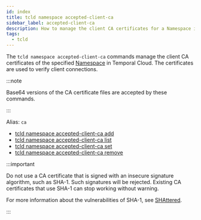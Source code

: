 ```yaml
---
id: index
title: tcld namespace accepted-client-ca
sidebar_label: accepted-client-ca
description: How to manage the client CA certificates for a Namespace in Temporal Cloud using tcld.
tags:
  - tcld
---
```


The `tcld namespace accepted-client-ca` commands manage the client CA certificates of the specified [Namespace](/concepts/what-is-a-namespace) in Temporal Cloud. The certificates are used to verify client connections.

:::note

Base64 versions of the CA certificate files are accepted by these commands.

:::

Alias: `ca`

- [tcld namespace accepted-client-ca add](/cloud/tcld/namespace/accepted-client-ca/add)
- [tcld namespace accepted-client-ca list](/cloud/tcld/namespace/accepted-client-ca/list)
- [tcld namespace accepted-client-ca set](/cloud/tcld/namespace/accepted-client-ca/set)
- [tcld namespace accepted-client-ca remove](/cloud/tcld/namespace/accepted-client-ca/remove)

:::important

Do not use a CA certificate that is signed with an insecure signature algorithm, such as SHA-1.
Such signatures will be rejected.
Existing CA certificates that use SHA-1 can stop working without warning.

For more information about the vulnerabilities of SHA-1, see [SHAttered](https://shattered.io/).

:::
